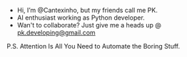 - Hi, I’m @Cantexinho, but my friends call me PK.
- AI enthusiast working as Python developer.
- Wan't to collaborate? Just give me a heads up @ pk.developing@gmail.com

P.S.
Attention Is All You Need to Automate the Boring Stuff.
